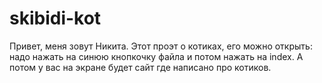 # skibidi-kot
Привет, меня зовут Никита. Этот проэт о котиках, его можно открыть: надо нажать на синюю кнопкочку файла и потом нажать на index. А потом у вас на экране будет сайт где написано про котиков.
